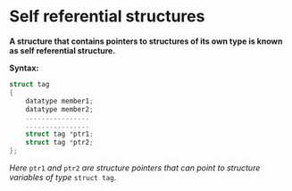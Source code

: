 # Self referential structures

**A structure that contains pointers to structures of its own type is known as self referential structure.**

**Syntax:**
```c
struct tag
{
	datatype member1;
	datatype member2;
	................
	................
	struct tag *ptr1;
	struct tag *ptr2;
};
```

_Here_ `ptr1` _and_ `ptr2` _are structure pointers that can point to structure variables of type_ `struct tag`.
